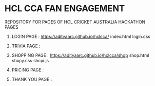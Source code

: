 # HCL CCA FAN ENGAGEMENT
REPOSITORY FOR PAGES OF HCL CRICKET AUSTRALIA HACKATHON PAGES

1) LOGIN PAGE : https://adityaarc.github.io/hclcca/
                index.html      login.css
                
2) TRIVIA PAGE :

3) SHOPPING PAGE : https://adityaarc.github.io/hclcca/shop      shop.html     shopy.css          shopi.js

4) PRICING PAGE :

5) THANK YOU PAGE :
